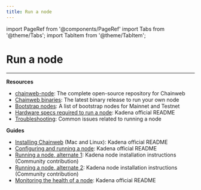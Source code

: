 ```yaml
---
title: Run a node
---
```


import PageRef from '@components/PageRef'
import Tabs from '@theme/Tabs';
import TabItem from '@theme/TabItem';

# Run a node

---

**Resources**

- [chainweb-node](https://github.com/kadena-io/chainweb-node): The complete open-source repository for Chainweb
- [Chainweb binaries](https://github.com/kadena-io/chainweb-node/releases): The latest binary release to run your own node
- [Bootstrap nodes](https://github.com/kadena-io/chainweb-node): A list of bootstrap nodes for Mainnet and Testnet
- [Hardware specs required to run a node](https://github.com/kadena-io/chainweb-node): Kadena official README
- [Troubleshooting](https://kadena-io.github.io/kadena-docs/troubleshoot-chainweb): Common issues related to running a node

**Guides**

- [Installing Chainweb](https://github.com/kadena-io/chainweb-node#installing-chainweb) (Mac and Linux): Kadena official README
- [Configuring and running a node](https://github.com/kadena-io/chainweb-node): Kadena official README
- [Running a node, alternate 1](https://github.com/kadena-community/node-setup): Kadena node installation instructions (Community contribution)
- [Running a node, alternate 2](https://medium.com/kadenacoin/how-to-operate-a-kadena-node-kda-7844622ed5b4): Kadena node installation instructions (Community contribution)
- [Monitoring the health of a node](https://github.com/kadena-io/chainweb-node): Kadena official README
